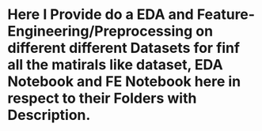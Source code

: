 # Here I Provide do a EDA and Feature-Engineering/Preprocessing on different different Datasets for finf all the matirals like dataset, EDA Notebook and FE  Notebook here in respect to their Folders with Description.
